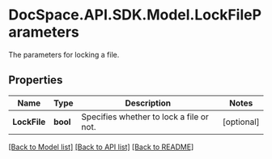 # DocSpace.API.SDK.Model.LockFileParameters
The parameters for locking a file.

## Properties

Name | Type | Description | Notes
------------ | ------------- | ------------- | -------------
**LockFile** | **bool** | Specifies whether to lock a file or not. | [optional] 

[[Back to Model list]](../README.md#documentation-for-models) [[Back to API list]](../README.md#documentation-for-api-endpoints) [[Back to README]](../README.md)

